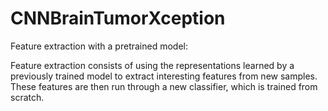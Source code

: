 # CNNBrainTumorXception
Feature extraction with a pretrained model:

Feature extraction consists of using the representations learned by a previously
trained model to extract interesting features from new samples. These features are
then run through a new classifier, which is trained from scratch.
